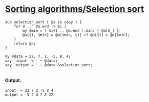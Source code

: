 [1]: http://rosettacode.org/wiki/Sorting_algorithms/Selection_sort

# [Sorting algorithms/Selection sort][1]

```perl6
sub selection_sort ( @a is copy ) {
    for 0 ..^ @a.end -> $i {
        my $min = [ $i+1 .. @a.end ].min: { @a[$_] };
        @a[$i, $min] = @a[$min, $i] if @a[$i] > @a[$min];
    }
    return @a;
}
 
my @data = 22, 7, 2, -5, 8, 4;
say 'input  = ' ~ @data;
say 'output = ' ~ @data.&selection_sort;
 
```

#### Output:
```
input  = 22 7 2 -5 8 4
output = -5 2 4 7 8 22
```
